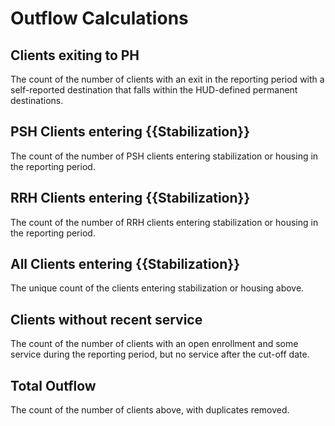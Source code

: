 # Outflow Calculations

## Clients exiting to PH

The count of the number of clients with an exit in the reporting period with a self-reported destination that falls within the HUD-defined permanent destinations.

## PSH Clients entering {{Stabilization}}

The count of the number of PSH clients entering stabilization or housing in the reporting period.

## RRH Clients entering {{Stabilization}}

The count of the number of RRH clients entering stabilization or housing in the reporting period.

## All Clients entering {{Stabilization}}

The unique count of the clients entering stabilization or housing above.

## Clients without recent service

The count of the number of clients with an open enrollment and some service during the reporting period, but no service after the cut-off date.

## Total Outflow

The count of the number of clients above, with duplicates removed.